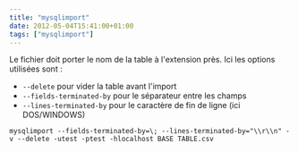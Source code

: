 ```yaml
---
title: "mysqlimport"
date: 2012-05-04T15:41:00+01:00
tags: ["mysqlimport"]
---
```

Le fichier doit porter le nom de la table à l'extension près.  Ici les options utilisées sont : 
- `--delete` pour vider la table avant l'import
- `--fields-terminated-by` pour le séparateur entre les champs
- `--lines-terminated-by` pour le caractère de fin de ligne (ici DOS/WINDOWS) 

```
mysqlimport --fields-terminated-by=\; --lines-terminated-by="\\r\\n" -v --delete -utest -ptest -hlocalhost BASE TABLE.csv
```
